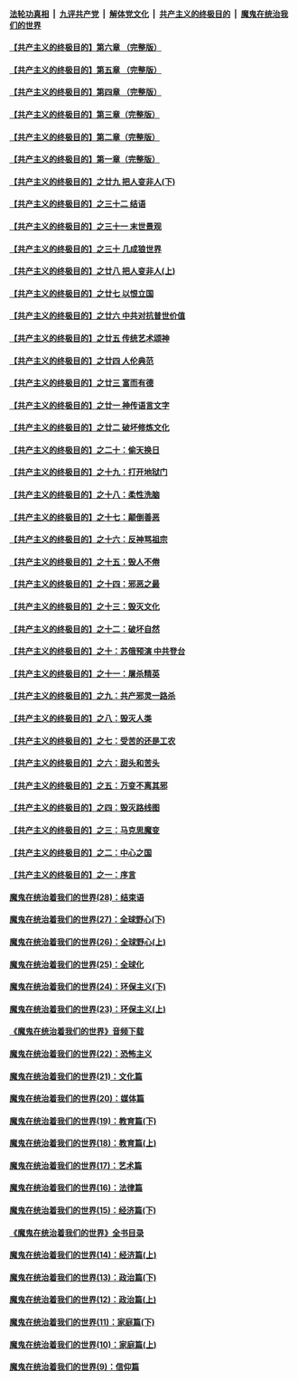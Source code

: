 ####  [法轮功真相](../../../../basic/blob/master/README.md?t=02052139) &nbsp;|&nbsp; [九评共产党](../../../../9ping.md/blob/master/README.md?t=02052139) &nbsp;|&nbsp; [解体党文化](../../../../jtdwh.md/blob/master/README.md?t=02052139)  &nbsp;|&nbsp; [共产主义的终极目的](../../../../gczydzjmd.md/blob/master/README.md?t=02052139) &nbsp;|&nbsp; [魔鬼在统治我们的世界](../../../../mgztzwmdsj.md/blob/master/README.md?t=02052139) 

#### [【共产主义的终极目的】第六章 （完整版）](../pages/nsc422/n11428913.md?t=02052139) 

#### [【共产主义的终极目的】第五章 （完整版）](../pages/nsc422/n11428912.md?t=02052139) 

#### [【共产主义的终极目的】第四章 （完整版）](../pages/nsc422/n11428907.md?t=02052139) 

#### [【共产主义的终极目的】第三章（完整版）](../pages/nsc422/n11428848.md?t=02052139) 

#### [【共产主义的终极目的】第二章（完整版）](../pages/nsc422/n11428831.md?t=02052139) 

#### [【共产主义的终极目的】第一章（完整版）](../pages/nsc422/n11417651.md?t=02052139) 

#### [【共产主义的终极目的】之廿九 把人变非人(下)](../pages/nsc422/n11344140.md?t=02052139) 

#### [【共产主义的终极目的】之三十二 结语](../pages/nsc422/n11360535.md?t=02052139) 

#### [【共产主义的终极目的】之三十一 末世景观](../pages/nsc422/n11351129.md?t=02052139) 

#### [【共产主义的终极目的】之三十 几成狼世界](../pages/nsc422/n11348280.md?t=02052139) 

#### [【共产主义的终极目的】之廿八 把人变非人(上)](../pages/nsc422/n11340492.md?t=02052139) 

#### [【共产主义的终极目的】之廿七 以恨立国](../pages/nsc422/n11336944.md?t=02052139) 

#### [【共产主义的终极目的】之廿六 中共对抗普世价值](../pages/nsc422/n11324785.md?t=02052139) 

#### [【共产主义的终极目的】之廿五 传统艺术颂神](../pages/nsc422/n11296396.md?t=02052139) 

#### [【共产主义的终极目的】之廿四 人伦典范](../pages/nsc422/n11296397.md?t=02052139) 

#### [【共产主义的终极目的】之廿三 富而有德](../pages/nsc422/n11283598.md?t=02052139) 

#### [【共产主义的终极目的】之廿一 神传语言文字](../pages/nsc422/n11263265.md?t=02052139) 

#### [【共产主义的终极目的】之廿二 破坏修炼文化](../pages/nsc422/n11245728.md?t=02052139) 

#### [【共产主义的终极目的】之二十：偷天换日](../pages/nsc422/n11238846.md?t=02052139) 

#### [【共产主义的终极目的】之十九：打开地狱门](../pages/nsc422/n11206376.md?t=02052139) 

#### [【共产主义的终极目的】之十八：柔性洗脑](../pages/nsc422/n11199994.md?t=02052139) 

#### [【共产主义的终极目的】之十七：颠倒善恶](../pages/nsc422/n11179782.md?t=02052139) 

#### [【共产主义的终极目的】之十六：反神骂祖宗](../pages/nsc422/n11166798.md?t=02052139) 

#### [【共产主义的终极目的】之十五：毁人不倦](../pages/nsc422/n11166792.md?t=02052139) 

#### [【共产主义的终极目的】之十四：邪恶之最](../pages/nsc422/n11150249.md?t=02052139) 

#### [【共产主义的终极目的】之十三：毁灭文化](../pages/nsc422/n11135227.md?t=02052139) 

#### [【共产主义的终极目的】之十二：破坏自然](../pages/nsc422/n11135214.md?t=02052139) 

#### [【共产主义的终极目的】之十：苏俄预演 中共登台](../pages/nsc422/n11118424.md?t=02052139) 

#### [【共产主义的终极目的】之十一：屠杀精英](../pages/nsc422/n11118442.md?t=02052139) 

#### [【共产主义的终极目的】之九：共产邪灵一路杀](../pages/nsc422/n11114139.md?t=02052139) 

#### [【共产主义的终极目的】之八：毁灭人类](../pages/nsc422/n11108503.md?t=02052139) 

#### [【共产主义的终极目的】之七：受苦的还是工农](../pages/nsc422/n11101809.md?t=02052139) 

#### [【共产主义的终极目的】之六：甜头和苦头](../pages/nsc422/n11096971.md?t=02052139) 

#### [【共产主义的终极目的】之五：万变不离其邪](../pages/nsc422/n11091285.md?t=02052139) 

#### [【共产主义的终极目的】之四：毁灭路线图](../pages/nsc422/n11086284.md?t=02052139) 

#### [【共产主义的终极目的】之三：马克思魔变](../pages/nsc422/n11061941.md?t=02052139) 

#### [【共产主义的终极目的】之二：中心之国](../pages/nsc422/n11047728.md?t=02052139) 

#### [【共产主义的终极目的】之一：序言](../pages/nsc422/n11086077.md?t=02052139) 

#### [魔鬼在统治着我们的世界(28)：结束语](../pages/nsc422/n10936246.md?t=02052139) 

#### [魔鬼在统治着我们的世界(27)：全球野心(下)](../pages/nsc422/n10928319.md?t=02052139) 

#### [魔鬼在统治着我们的世界(26)：全球野心(上)](../pages/nsc422/n10900318.md?t=02052139) 

#### [魔鬼在统治着我们的世界(25)：全球化](../pages/nsc422/n10788205.md?t=02052139) 

#### [魔鬼在统治着我们的世界(24)：环保主义(下)](../pages/nsc422/n10695307.md?t=02052139) 

#### [魔鬼在统治着我们的世界(23)：环保主义(上)](../pages/nsc422/n10688613.md?t=02052139) 

#### [《魔鬼在统治着我们的世界》音频下载](../pages/nsc422/n10635553.md?t=02052139) 

#### [魔鬼在统治着我们的世界(22)：恐怖主义](../pages/nsc422/n10614727.md?t=02052139) 

#### [魔鬼在统治着我们的世界(21)：文化篇](../pages/nsc422/n10597706.md?t=02052139) 

#### [魔鬼在统治着我们的世界(20)：媒体篇](../pages/nsc422/n10586579.md?t=02052139) 

#### [魔鬼在统治着我们的世界(19)：教育篇(下)](../pages/nsc422/n10564808.md?t=02052139) 

#### [魔鬼在统治着我们的世界(18)：教育篇(上)](../pages/nsc422/n10526970.md?t=02052139) 

#### [魔鬼在统治着我们的世界(17)：艺术篇](../pages/nsc422/n10499093.md?t=02052139) 

#### [魔鬼在统治着我们的世界(16)：法律篇](../pages/nsc422/n10485969.md?t=02052139) 

#### [魔鬼在统治着我们的世界(15)：经济篇(下)](../pages/nsc422/n10469975.md?t=02052139) 

#### [《魔鬼在统治着我们的世界》全书目录](../pages/nsc422/n10464261.md?t=02052139) 

#### [魔鬼在统治着我们的世界(14)：经济篇(上)](../pages/nsc422/n10457370.md?t=02052139) 

#### [魔鬼在统治着我们的世界(13)：政治篇(下)](../pages/nsc422/n10448270.md?t=02052139) 

#### [魔鬼在统治着我们的世界(12)：政治篇(上)](../pages/nsc422/n10444576.md?t=02052139) 

#### [魔鬼在统治着我们的世界(11)：家庭篇(下)](../pages/nsc422/n10440961.md?t=02052139) 

#### [魔鬼在统治着我们的世界(10)：家庭篇(上)](../pages/nsc422/n10435448.md?t=02052139) 

#### [魔鬼在统治着我们的世界(9)：信仰篇](../pages/nsc422/n10432159.md?t=02052139) 

